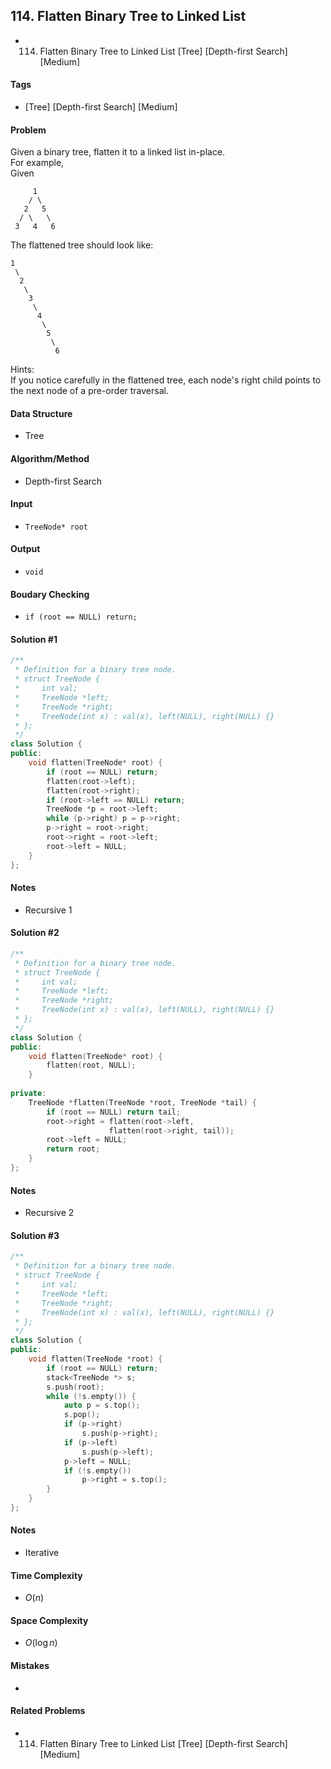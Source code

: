 ## 114. Flatten Binary Tree to Linked List
- 114. Flatten Binary Tree to Linked List [Tree] [Depth-first Search] [Medium]

#### Tags
- [Tree] [Depth-first Search] [Medium]

#### Problem
Given a binary tree, flatten it to a linked list in-place.  
For example,  
Given

         1
        / \
       2   5
      / \   \
     3   4   6
The flattened tree should look like:

    1
     \
      2
       \
        3
         \
          4
           \
            5
             \
              6
Hints:  
If you notice carefully in the flattened tree, each node's right child points to the next node of a pre-order traversal.

#### Data Structure
- Tree

#### Algorithm/Method
- Depth-first Search

#### Input
- `TreeNode* root`

#### Output
- `void`

#### Boudary Checking
- `if (root == NULL) return;`

#### Solution #1
``` C++
/**
 * Definition for a binary tree node.
 * struct TreeNode {
 *     int val;
 *     TreeNode *left;
 *     TreeNode *right;
 *     TreeNode(int x) : val(x), left(NULL), right(NULL) {}
 * };
 */
class Solution {
public:
    void flatten(TreeNode* root) {
        if (root == NULL) return;
        flatten(root->left);
        flatten(root->right);
        if (root->left == NULL) return;
        TreeNode *p = root->left;
        while (p->right) p = p->right;
        p->right = root->right;
        root->right = root->left;
        root->left = NULL;
    }
};
```

#### Notes
- Recursive 1

#### Solution #2
``` C++
/**
 * Definition for a binary tree node.
 * struct TreeNode {
 *     int val;
 *     TreeNode *left;
 *     TreeNode *right;
 *     TreeNode(int x) : val(x), left(NULL), right(NULL) {}
 * };
 */
class Solution {
public:
    void flatten(TreeNode* root) {
        flatten(root, NULL);
    }
    
private:
    TreeNode *flatten(TreeNode *root, TreeNode *tail) {
        if (root == NULL) return tail;
        root->right = flatten(root->left, 
                      flatten(root->right, tail));
        root->left = NULL;
        return root;
    }
};
```

#### Notes
- Recursive 2

#### Solution #3
``` C++
/**
 * Definition for a binary tree node.
 * struct TreeNode {
 *     int val;
 *     TreeNode *left;
 *     TreeNode *right;
 *     TreeNode(int x) : val(x), left(NULL), right(NULL) {}
 * };
 */
class Solution {
public:
    void flatten(TreeNode *root) {
        if (root == NULL) return;
        stack<TreeNode *> s;
        s.push(root);
        while (!s.empty()) {
            auto p = s.top();
            s.pop();
            if (p->right)
                s.push(p->right);
            if (p->left)
                s.push(p->left);
            p->left = NULL;
            if (!s.empty())
                p->right = s.top();
        }
    }
};
```

#### Notes
- Iterative

#### Time Complexity
- $O(n)$

#### Space Complexity
- $O(\log n)$

#### Mistakes
- 

#### Related Problems
- 114. Flatten Binary Tree to Linked List [Tree] [Depth-first Search] [Medium]
